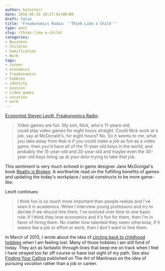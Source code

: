 ```yaml
---
author: kylestarr
date: 2014-05-25 19:27:51+00:00
draft: false
title: 'Freakonomics Radio: ''Think Like a Child'''
type: post
slug: /think-like-a-child/
categories:
- Business
- Children
- Gamification
- Work
tags:
- career
- economics
- freakonomics
- hobbies
- identity
- passion
- video games
- vocation
- work
---
```


[Economist Steven Levitt, Freakonomics Radio](https://itunes.apple.com/us/podcast/freakonomics-radio/id354668519?mt=2&uo=4&at=1l3v2y3&ct=TSOG):

> Video games are fun. My son, Nick, who's 11-years-old, could play video games for eight hours straight. Could Nick work at a job, say at McDonald's, for eight hours? No. So it seems to me, what you take away from that is if you could make a job as fun as a video game, then you'd have all of the 11-year-old boys in the world, and probably the 15-year-old and 20-year-old and maybe even the 30-year-old boys lining up at your door trying to take that job.

This sentiment is very much echoed in game designer Jane McGonigal's book [Reality is Broken](https://itunes.apple.com/us/book/reality-is-broken/id409506505?mt=11&uo=4&at=1l3v2y3&ct=TSOG). A worthwhile read on the fulfilling benefits of games and updating the today's workplace / social constructs to be more game-like.

Levitt continues:

> I think fun is so much more important than people realize and I've seen it in academics. When I interview young professors and try to decide if we should hire them, I've evolved over time to one basic rule: If I think they love economics and it's fun for them, then I'm in favor of hiring them. No matter how talented they seem otherwise, if it seems like a job or effort or work, then I don't want to hire them.

In March of 2013, I wrote about the idea of [circling back to childhood hobbies](/2013/03/20/identity-crisis-kids-know-best/) when I am feeling lost. Many of those hobbies I am still fond of today. They act as fantastic through-lines that keep me on track when I feel I have strayed too far off course or have lost sight of my path. See also [Finding Your Calling](http://www.artofmanliness.com/2010/05/24/finding-your-calling-part-i-what-is-a-vocation/) published on The Art of Manliness on the idea of pursuing _vocation_ rather than a job or career.
